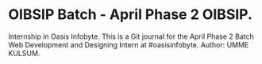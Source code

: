 # OIBSIP Batch - April Phase 2 OIBSIP.

Internship in Oasis Infobyte. This is a Git journal for the April Phase 2 Batch Web Development and Designing Intern at #oasisinfobyte. Author: UMME KULSUM.
